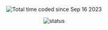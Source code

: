 <p align="center"><img src="https://wakatime.com/badge/user/d27028c9-9a18-4719-a52c-4f4ffe0e1eee.svg" alt="Total time coded since Sep 16 2023" /></p>

<p align="center">
  <img src="https://github-readme-stats.vercel.app/api?username=omini-miguel&show_icons=true" alt="status">
</p>
